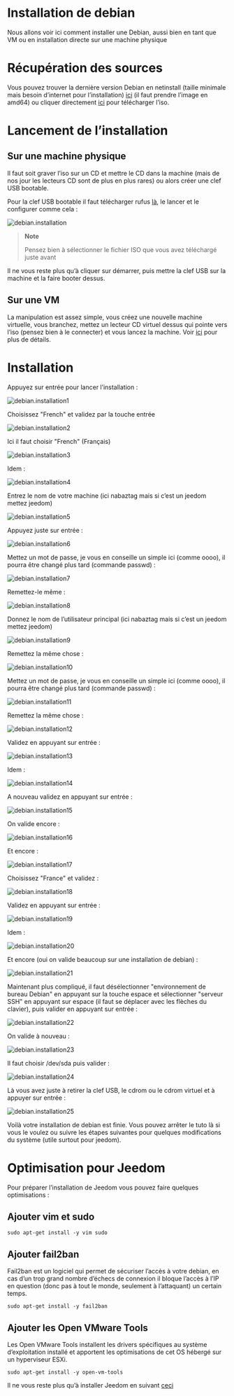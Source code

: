 # Installation de debian

Nous allons voir ici comment installer une Debian, aussi bien en tant que VM ou en installation directe sur une machine physique

# Récupération des sources

Vous pouvez trouver la dernière version Debian en netinstall (taille minimale mais besoin d’internet pour l’installation) [ici](https://www.debian.org/CD/netinst) (il faut prendre l’image en amd64) ou cliquer directement [ici](http://cdimage.debian.org/debian-cd/10.4.0/amd64/iso-cd/debian-10.4.0-amd64-netinst.iso) pour télécharger l’iso.

# Lancement de l’installation

## Sur une machine physique

Il faut soit graver l’iso sur un CD et mettre le CD dans la machine (mais de nos jour les lecteurs CD sont de plus en plus rares) ou alors créer une clef USB bootable.

Pour la clef USB bootable il faut télécharger rufus [là](http://rufus.akeo.ie/downloads/rufus-2.9.exe), le lancer et le configurer comme cela :

![debian.installation](images/debian.installation.PNG)

> **Note**
>
> Pensez bien à sélectionner le fichier ISO que vous avez téléchargé juste avant

Il ne vous reste plus qu’à cliquer sur démarrer, puis mettre la clef USB sur la machine et la faire booter dessus.

## Sur une VM

La manipulation est assez simple, vous créez une nouvelle machine virtuelle, vous branchez, mettez un lecteur CD virtuel dessus qui pointe vers l’iso (pensez bien à le connecter) et vous lancez la machine. Voir [ici](../howto/doc-howto-vmware.creer_une_vm.html) pour plus de détails.

# Installation

Appuyez sur entrée pour lancer l’installation :

![debian.installation1](images/debian.installation1.PNG)

Choisissez "French" et validez par la touche entrée

![debian.installation2](images/debian.installation2.PNG)

Ici il faut choisir "French" (Français)

![debian.installation3](images/debian.installation3.PNG)

Idem :

![debian.installation4](images/debian.installation4.PNG)

Entrez le nom de votre machine (ici nabaztag mais si c’est un jeedom mettez jeedom)

![debian.installation5](images/debian.installation5.PNG)

Appuyez juste sur entrée :

![debian.installation6](images/debian.installation6.PNG)

Mettez un mot de passe, je vous en conseille un simple ici (comme oooo), il pourra être changé plus tard (commande passwd) :

![debian.installation7](images/debian.installation7.PNG)

Remettez-le même :

![debian.installation8](images/debian.installation8.PNG)

Donnez le nom de l’utilisateur principal (ici nabaztag mais si c’est un jeedom mettez jeedom)

![debian.installation9](images/debian.installation9.PNG)

Remettez la même chose :

![debian.installation10](images/debian.installation10.PNG)

Mettez un mot de passe, je vous en conseille un simple ici (comme oooo), il pourra être changé plus tard (commande passwd) :

![debian.installation11](images/debian.installation11.PNG)

Remettez la même chose :

![debian.installation12](images/debian.installation12.PNG)

Validez en appuyant sur entrée :

![debian.installation13](images/debian.installation13.PNG)

Idem :

![debian.installation14](images/debian.installation14.PNG)

A nouveau validez en appuyant sur entrée :

![debian.installation15](images/debian.installation15.PNG)

On valide encore :

![debian.installation16](images/debian.installation16.PNG)

Et encore :

![debian.installation17](images/debian.installation17.PNG)

Choisissez "France" et validez :

![debian.installation18](images/debian.installation18.PNG)

Validez en appuyant sur entrée :

![debian.installation19](images/debian.installation19.PNG)

Idem :

![debian.installation20](images/debian.installation20.PNG)

Et encore (oui on valide beaucoup sur une installation de debian) :

![debian.installation21](images/debian.installation21.PNG)

Maintenant plus compliqué, il faut désélectionner "environnement de bureau Debian" en appuyant sur la touche espace et sélectionner "serveur SSH" en appuyant sur espace (il faut se déplacer avec les flèches du clavier), puis valider en appuyant sur entrée :

![debian.installation22](images/debian.installation22.PNG)

On valide à nouveau :

![debian.installation23](images/debian.installation23.PNG)

Il faut choisir /dev/sda puis valider :

![debian.installation24](images/debian.installation24.PNG)

Là vous avez juste à retirer la clef USB, le cdrom ou le cdrom virtuel et à appuyer sur entrée :

![debian.installation25](images/debian.installation25.PNG)

Voilà votre installation de debian est finie. Vous pouvez arrêter le tuto là si vous le voulez ou suivre les étapes suivantes pour quelques modifications du système (utile surtout pour jeedom).

# Optimisation pour Jeedom

Pour préparer l’installation de Jeedom vous pouvez faire quelques optimisations :

## Ajouter vim et sudo

``sudo apt-get install -y vim sudo``

## Ajouter fail2ban

Fail2ban est un logiciel qui permet de sécuriser l’accès à votre debian, en cas d’un trop grand nombre d’échecs de connexion il bloque l’accès à l’IP en question (donc pas à tout le monde, seulement à l’attaquant) un certain temps.

``sudo apt-get install -y fail2ban``

## Ajouter les Open VMware Tools

Les Open VMware Tools installent les drivers spécifiques au système d’exploitation installé et apportent les optimisations de cet OS hébergé sur un hyperviseur ESXi.

``sudo apt-get install -y open-vm-tools``

Il ne vous reste plus qu’à installer Jeedom en suivant [ceci](../installation/cli)
